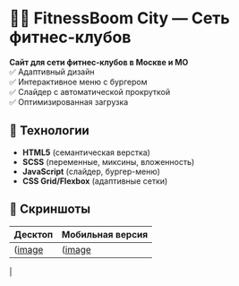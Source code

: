 # 🏋️‍♂️ FitnessBoom City — Сеть фитнес-клубов  

**Сайт для сети фитнес-клубов в Москве и МО**  
✅ Адаптивный дизайн  
✅ Интерактивное меню с бургером  
✅ Слайдер с автоматической прокруткой  
✅ Оптимизированная загрузка  

## 🚀 Технологии  
- **HTML5** (семантическая верстка)  
- **SCSS** (переменные, миксины, вложенность)  
- **JavaScript** (слайдер, бургер-меню)  
- **CSS Grid/Flexbox** (адаптивные сетки)  

## 📸 Скриншоты  
| Десктоп | Мобильная версия |  
|---------|----------------|  
| ([image](https://github.com/user-attachments/assets/0bc79a0b-0c7a-4f79-b76d-73c17d3e43d9) | ([image](https://github.com/user-attachments/assets/2e7c1056-8278-47cf-b329-63192b5dcee1)
 |
